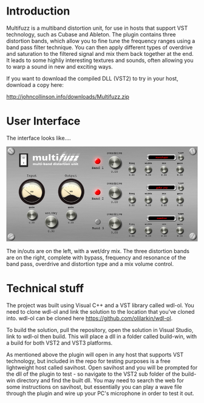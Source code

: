 # Introduction

Multifuzz is a multiband distortion unit, for use in hosts that support VST technology, such as Cubase and Ableton. The plugin contains three distortion bands, which allow you to fine tune the frequency ranges using a band pass filter technique. You can then apply different types of overdrive and saturation to the filtered signal and mix them back together at the end. It leads to some highliy interesting textures and sounds, often allowing you to warp a sound in new and exciting ways.

If you want to download the compiled DLL (VST2) to try in your host, download a copy here:

http://johncollinson.info/downloads/Multifuzz.zip

# User Interface

The interface looks like....

![multifuzz-ui](https://raw.githubusercontent.com/johncollinson2001/multifuzz/master/design/GUI_Mockup.jpg)

The in/outs are on the left, with a wet/dry mix. The three distortion bands are on the right, complete with bypass, frequency and resonance of the band pass, overdrive and distortion type and a mix volume control.

# Technical stuff

The project was built using Visual C++ and a VST library called wdl-ol. You need to clone wdl-ol and link the solution to the location that you've cloned into. wdl-ol can be cloned here https://github.com/olilarkin/wdl-ol.

To build the solution, pull the repository, open the solution in Visual Studio, link to wdl-ol then build. This will place a dll in a folder called build-win, with a build for both VST2 and VST3 platforms. 

As mentioned above the plugin will open in any host that supports VST technology, but included in the repo for testing purposes is a free lightweight host called savihost. Open savihost and you will be prompted for the dll of the plugin to test - so navigate to the VST2 sub folder of the build-win directory and find the built dll. You may need to search the web for some instructions on savihost, but essentially you can play a wave file through the plugin and wire up your PC's microphone in order to test it out.